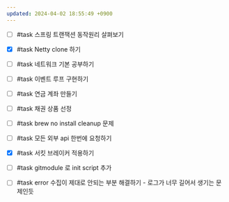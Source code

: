 ```yaml
---
updated: 2024-04-02 18:55:49 +0900
---
```


- [ ] #task 스프링 트랜잭션 동작원리 살펴보기
- [x] #task Netty clone 하기
- [ ] #task 네트워크 기본 공부하기
- [ ] #task 이벤트 루프 구현하기

- [ ] #task 연금 계좌 만들기
- [ ] #task 채권 상품 선정

- [ ] #task brew no install cleanup 문제
- [ ] #task 모든 외부 api 한번에 요청하기
- [x] #task 서킷 브레이커 적용하기

- [ ] #task gitmodule 로 init script 추가

- [ ] #task error 수집이 제대로 안되는 부분 해결하기 - 로그가 너무 길어서 생기는 문제인듯
